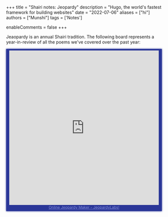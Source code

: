+++
title = "Shairi notes: Jeopardy"
description = "Hugo, the world's fastest framework for building websites"
date = "2022-07-06"
aliases = ["hi"]
authors = ["Munshi"]
tags = ['Notes']

enableComments = false
+++

Jeaopardy is an annual Shairi tradition. The following board represents a year-in-review of all the poems we've covered over the past year:

<div style="max-width:500px; background-color:#2a3698; text-align:center; box-shadow: #2a3698 0 0 5px 0; padding:5px 10px"><iframe src="https://jeopardylabs.com/play/shairi-jeopardy-2023?embed=1" frameborder="0" width="100%" height="500"></iframe><a target="_blank" href="https://jeopardylabs.com" style="color:#8791de; font-size:12px;">Online Jeopardy Maker - JeopardyLabs!</a></div>

